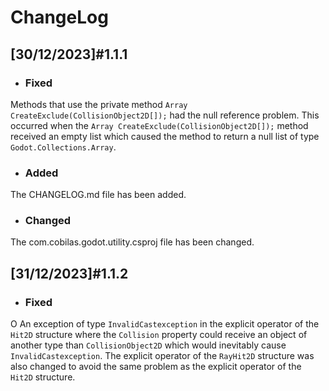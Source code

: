 # ChangeLog
## [30/12/2023]#1.1.1
- ### Fixed
Methods that use the private method `Array CreateExclude(CollisionObject2D[]);` had the null reference problem.
This occurred when the `Array CreateExclude(CollisionObject2D[]);` method received an empty list which caused the method to return a null list of type `Godot.Collections.Array`.
- ### Added
The CHANGELOG.md file has been added.
- ### Changed
The com.cobilas.godot.utility.csproj file has been changed.
## [31/12/2023]#1.1.2
- ### Fixed
O An exception of type `InvalidCastexception` in the explicit operator of the `Hit2D` structure where the `Collision` property could receive an object of another type than `CollisionObject2D` which would inevitably cause `InvalidCastexception`.
The explicit operator of the `RayHit2D` structure was also changed to avoid the same problem as the explicit operator of the `Hit2D` structure.